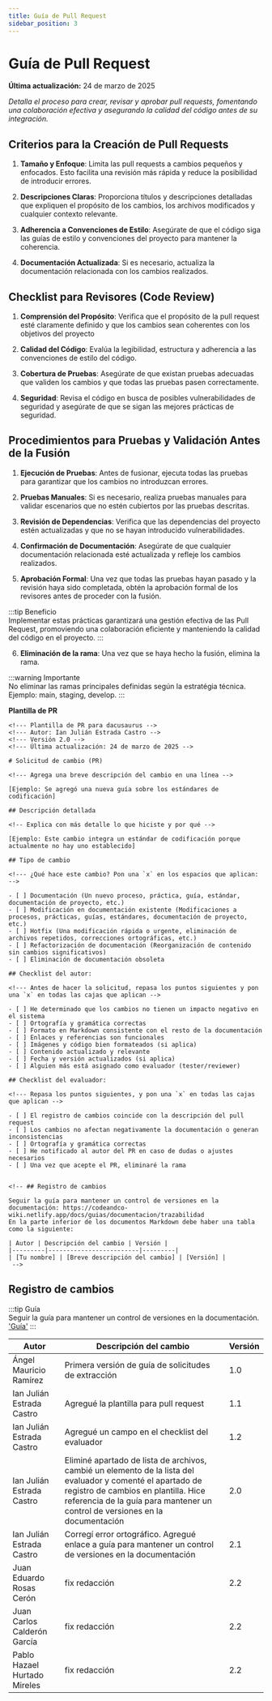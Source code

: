 ```yaml
---
title: Guía de Pull Request
sidebar_position: 3
---
```


# Guía de Pull Request

**Última actualización:** 24 de marzo de 2025

_Detalla el proceso para crear, revisar y aprobar pull requests, fomentando una colaboración efectiva y asegurando la calidad del código antes de su integración._

## Criterios para la Creación de Pull Requests

1. **Tamaño y Enfoque**: Limita las pull requests a cambios pequeños y enfocados. Esto facilita una revisión más rápida y reduce la posibilidad de introducir errores.

2. **Descripciones Claras**: Proporciona títulos y descripciones detalladas que expliquen el propósito de los cambios, los archivos modificados y cualquier contexto relevante.

3. **Adherencia a Convenciones de Estilo**: Asegúrate de que el código siga las guías de estilo y convenciones del proyecto para mantener la coherencia.

4. **Documentación Actualizada**: Si es necesario, actualiza la documentación relacionada con los cambios realizados.

## Checklist para Revisores (Code Review)

1. **Comprensión del Propósito**: Verifica que el propósito de la pull request esté claramente definido y que los cambios sean coherentes con los objetivos del proyecto

2. **Calidad del Código**: Evalúa la legibilidad, estructura y adherencia a las convenciones de estilo del código.

3. **Cobertura de Pruebas**: Asegúrate de que existan pruebas adecuadas que validen los cambios y que todas las pruebas pasen correctamente.

4. **Seguridad**: Revisa el código en busca de posibles vulnerabilidades de seguridad y asegúrate de que se sigan las mejores prácticas de seguridad.

## Procedimientos para Pruebas y Validación Antes de la Fusión

1. **Ejecución de Pruebas**: Antes de fusionar, ejecuta todas las pruebas para garantizar que los cambios no introduzcan errores.

2. **Pruebas Manuales**: Si es necesario, realiza pruebas manuales para validar escenarios que no estén cubiertos por las pruebas descritas.

3. **Revisión de Dependencias**: Verifica que las dependencias del proyecto estén actualizadas y que no se hayan introducido vulnerabilidades.

4. **Confirmación de Documentación**: Asegúrate de que cualquier documentación relacionada esté actualizada y refleje los cambios realizados.

5. **Aprobación Formal**: Una vez que todas las pruebas hayan pasado y la revisión haya sido completada, obtén la aprobación formal de los revisores antes de proceder con la fusión.

:::tip Beneficio  
Implementar estas prácticas garantizará una gestión efectiva de las Pull Request, promoviendo una colaboración eficiente y manteniendo la calidad del código en el proyecto.
:::

6. **Eliminación de la rama**: Una vez que se haya hecho la fusión, elimina la rama. 

:::warning Importante  
 No eliminar las ramas principales definidas según la estratégia técnica. Ejemplo: main, staging, develop.
 :::

**Plantilla de PR**

```
<!--- Plantilla de PR para dacusaurus -->
<!--- Autor: Ian Julián Estrada Castro -->
<!--- Versión 2.0 -->
<!--- Última actualización: 24 de marzo de 2025 -->

# Solicitud de cambio (PR)

<!--- Agrega una breve descripción del cambio en una línea -->

[Ejemplo: Se agregó una nueva guía sobre los estándares de codificación]

## Descripción detallada

<!-- Explica con más detalle lo que hiciste y por qué -->

[Ejemplo: Este cambio integra un estándar de codificación porque actualmente no hay uno establecido]

## Tipo de cambio

<!--- ¿Qué hace este cambio? Pon una `x` en los espacios que aplican: -->

- [ ] Documentación (Un nuevo proceso, práctica, guía, estándar, documentación de proyecto, etc.)
- [ ] Modificación en documentación existente (Modificaciones a procesos, prácticas, guías, estándares, documentación de proyecto, etc.)
- [ ] Hotfix (Una modificación rápida o urgente, eliminación de archivos repetidos, correcciones ortográficas, etc.)
- [ ] Refactorización de documentación (Reorganización de contenido sin cambios significativos)
- [ ] Eliminación de documentación obsoleta

## Checklist del autor:

<!--- Antes de hacer la solicitud, repasa los puntos siguientes y pon una `x` en todas las cajas que aplican -->

- [ ] He determinado que los cambios no tienen un impacto negativo en el sistema
- [ ] Ortografía y gramática correctas
- [ ] Formato en Markdown consistente con el resto de la documentación
- [ ] Enlaces y referencias son funcionales
- [ ] Imágenes y código bien formateados (si aplica)
- [ ] Contenido actualizado y relevante
- [ ] Fecha y versión actualizados (si aplica)
- [ ] Alguien más está asignado como evaluador (tester/reviewer)

## Checklist del evaluador:

<!--- Repasa los puntos siguientes, y pon una `x` en todas las cajas que aplican -->

- [ ] El registro de cambios coincide con la descripción del pull request
- [ ] Los cambios no afectan negativamente la documentación o generan inconsistencias
- [ ] Ortografía y gramática correctas
- [ ] He notificado al autor del PR en caso de dudas o ajustes necesarios
- [ ] Una vez que acepte el PR, eliminaré la rama


<!-- ## Registro de cambios

Seguir la guía para mantener un control de versiones en la documentación: https://codeandco-wiki.netlify.app/docs/guias/documentacion/trazabilidad
En la parte inferior de los documentos Markdown debe haber una tabla como la siguiente:

| Autor | Descripción del cambio | Versión |
|---------|-------------------------|---------|
| [Tu nombre] | [Breve descripción del cambio] | [Versión] |
 -->
```

## Registro de cambios

:::tip Guía  
Seguir la guía para mantener un control de versiones en la documentación. ['Guía'](https://codeandco-wiki.netlify.app/docs/guias/documentacion/trazabilidad)
:::

| Autor | Descripción del cambio | Versión |
|---------|-------------------------|---------|
| Ángel Mauricio Ramírez | Primera versión de guía de solicitudes de extracción | 1.0 |
| Ian Julián Estrada Castro | Agregué la plantilla para pull request | 1.1 |
| Ian Julián Estrada Castro | Agregué un campo en el checklist del evaluador | 1.2 |
| Ian Julián Estrada Castro | Eliminé apartado de lista de archivos, cambié un elemento de la lista del evaluador y comenté el apartado de registro de cambios en plantilla. Hice referencia de la guía para mantener un control de versiones en la documentación | 2.0 |
| Ian Julián Estrada Castro | Corregí error ortográfico. Agregué enlace a guía para mantener un control de versiones en la documentación  | 2.1 |
| Juan Eduardo Rosas Cerón     | fix redacción                 | 2.2     |
| Juan Carlos Calderón García  | fix redacción                 | 2.2     |
| Pablo Hazael Hurtado Mireles | fix redacción                 | 2.2     |